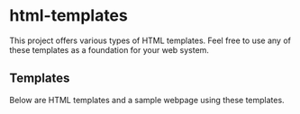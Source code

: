 # html-templates
This project offers various types of HTML templates. Feel free to use any of these templates as a foundation for your web system.  

## Templates
Below are HTML templates and a sample webpage using these templates.  
